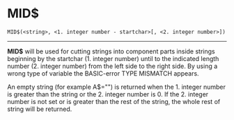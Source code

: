 # MID$
```
MID$(<string>, <1. integer number - startchar>[, <2. integer number>])
```
---

**MID$** will be used for cutting strings into component parts inside strings beginning by the startchar (1. integer number) until to the indicated length number (2. integer number) from the left side to the right side. By using a wrong type of variable the BASIC-error TYPE MISMATCH appears.

An empty string (for example A$="") is returned when the 1. integer number is greater than the string or the 2. integer number is 0. If the 2. integer number is not set or is greater than the rest of the string, the whole rest of string will be returned.
